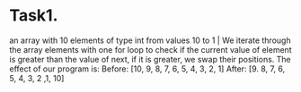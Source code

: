 # Task1.
an array with 10 elements of type int from values 10 to 1 
|
We iterate through the array elements with one for loop to check if the current value of element is greater than the value of next, if it is greater, we swap their positions. 
The effect of our program is: 
  Before: [10, 9, 8, 7, 6, 5, 4, 3, 2, 1] 
  After: [9. 8, 7, 6, 5, 4, 3, 2 ,1, 10] 
